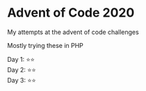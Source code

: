 # Advent of Code 2020
My attempts at the advent of code challenges  

Mostly trying these in PHP  

Day 1: :star::star:  
Day 2: :star::star:  
Day 3: :star::star: